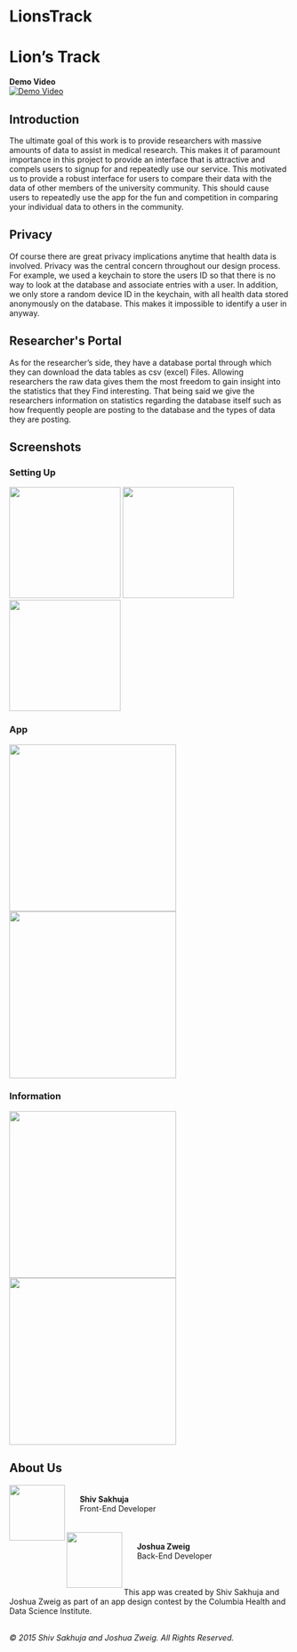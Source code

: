 # LionsTrack

<h1>Lion’s Track</h1>

<b>Demo Video</b><br />
[![Demo Video](http://img.youtube.com/vi/Ek0S56PEulc/0.jpg)](http://www.youtube.com/watch?v=Ek0S56PEulc)

<h2>Introduction</h2>
The ultimate goal of this work is to provide researchers with massive amounts of data to assist in medical research.
This makes it of paramount importance in this project to provide an interface that is attractive and compels users to signup for and repeatedly use our service.
This motivated us to provide a robust interface for users to compare their data with the data of other members of the university community. This should cause users to repeatedly use the app for the fun and competition in comparing your individual data to others in the community.

<h2>Privacy</h2>
Of course there are great privacy implications anytime that health data is involved.
Privacy was the central concern throughout our design process.
For example, we used a keychain to store the users ID so that there is no way to look at the database and associate entries with a user.
In addition, we only store a random device ID in the keychain, with all health data stored anonymously on the database.
This makes it impossible to identify a user in anyway.

<h2>Researcher's Portal</h2>
As for the researcher’s side, they have a database portal through which they can download the data tables as csv (excel) Files.
Allowing researchers the raw data gives them the most freedom to gain insight into the statistics that they Find interesting.
That being said we give the researchers information on statistics regarding the database itself such as how frequently people are posting to the database and the types of data they are posting.

<h2>Screenshots</h2>
<h3>Setting Up</h3>
<img src="http://columbia.edu/~ss4757/resources/app-screenshots/lions-track-1.png" width="200px" />
<img src="http://columbia.edu/~ss4757/resources/app-screenshots/lions-track-2.png" width="200px" />
<img src="http://columbia.edu/~ss4757/resources/app-screenshots/lions-track-3.png" width="200px" />
<br />
<h3>App</h3>
<img src="http://columbia.edu/~ss4757/resources/app-screenshots/lions-track-4.png" width="300px" />
<img src="http://columbia.edu/~ss4757/resources/app-screenshots/lions-track-5.png" width="300px" />
<br />
<h3>Information</h3>
<img src="http://columbia.edu/~ss4757/resources/app-screenshots/lions-track-6.png" width="300px" />
<img src="http://columbia.edu/~ss4757/resources/app-screenshots/lions-track-8.png" width="300px" />
<br />

<h2>About Us</h2>
<img src="http://columbia.edu/~ss4757/resources/app-screenshots/shiv-circle.png" width="100px" align="left"/>
<br /> &nbsp; &nbsp; &nbsp; <b>Shiv Sakhuja</b><br />
&nbsp; &nbsp; &nbsp; Front-End Developer
<br /><br /><br />
<img src="http://columbia.edu/~ss4757/resources/app-screenshots/josh-circle.png" width="100px" align="left"/>
<br /> &nbsp; &nbsp; &nbsp; <b>Joshua Zweig</b><br />
&nbsp; &nbsp; &nbsp; Back-End Developer
<br /><br /><br />

This app was created by Shiv Sakhuja and Joshua Zweig as part of an app design contest by the Columbia Health and Data Science Institute.<br /><br />

<i>© 2015 Shiv Sakhuja and Joshua Zweig. All Rights Reserved.</i>
